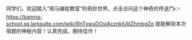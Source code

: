 同学们，欢迎踏入“斑马编程教室”的奇妙世界。点击访问这个神奇的传送门👉 https://banma-school.sg.larksuite.com/wiki/RnTxwuDOsiAcznkjUlilZhmbgZq 
就能解锁本次宿题的神秘内容！认真完成，期待佳作！